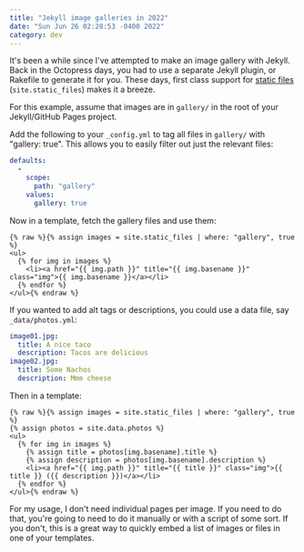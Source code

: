 ```yaml
---
title: "Jekyll image galleries in 2022"
date: "Sun Jun 26 02:28:53 -0400 2022"
category: dev
---
```


It's been a while since I've attempted to make an image gallery with Jekyll.
Back in the Octopress days, you had to use a separate Jekyll plugin, or
Rakefile to generate it for you. These days, first class support for
[static files][1] (`site.static_files`) makes it a breeze.

For this example, assume that images are in `gallery/` in the root of your
Jekyll/GitHub Pages project.

Add the following to your `_config.yml` to tag all files in `gallery/` with
"gallery: true". This allows you to easily filter out just the relevant files:

```yml
defaults:
  -
    scope:
      path: "gallery"
    values:
      gallery: true
```

Now in a template, fetch the gallery files and use them:

```liquid
{% raw %}{% assign images = site.static_files | where: "gallery", true %}
<ul>
  {% for img in images %}
    <li><a href="{{ img.path }}" title="{{ img.basename }}" class="img">{{ img.basename }}</a></li>
  {% endfor %}
</ul>{% endraw %}
```

If you wanted to add alt tags or descriptions, you could use a data file,
say `_data/photos.yml`:

```yml
image01.jpg:
  title: A nice taco
  description: Tacos are delicious
image02.jpg:
  title: Some Nachos
  description: Mmm cheese
```

Then in a template:

```liquid
{% raw %}{% assign images = site.static_files | where: "gallery", true %}
{% assign photos = site.data.photos %}
<ul>
  {% for img in images %}
    {% assign title = photos[img.basename].title %}
    {% assign description = photos[img.basename].description %}
    <li><a href="{{ img.path }}" title="{{ title }}" class="img">{{ title }} ({{ description }})</a></li>
  {% endfor %}
</ul>{% endraw %}
```

For my usage, I don't need individual pages per image. If you need to do that,
you're going to need to do it manually or with a script of some sort. If you
don't, this is a great way to quickly embed a list of images or files in one
of your templates.

[1]: https://jekyllrb.com/docs/static-files/
